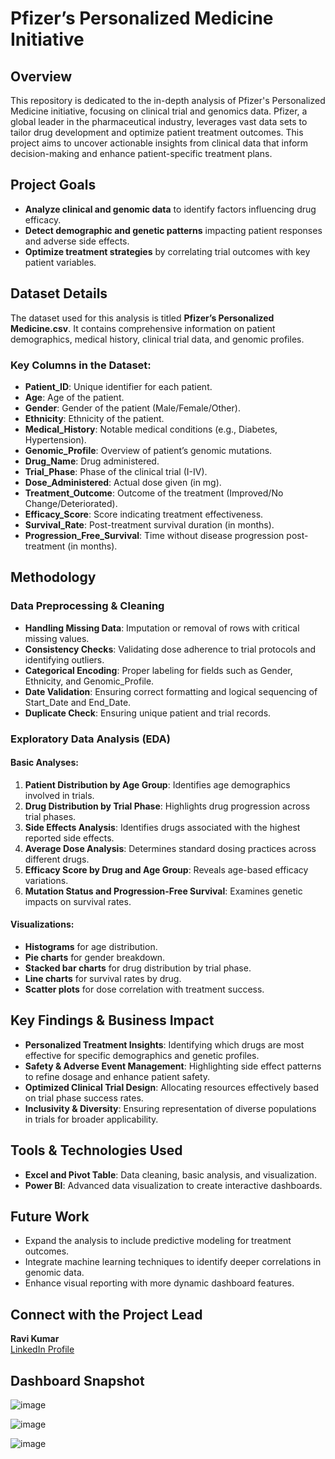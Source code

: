 # Pfizer’s Personalized Medicine Initiative

## Overview
This repository is dedicated to the in-depth analysis of Pfizer's Personalized Medicine initiative, focusing on clinical trial and genomics data. Pfizer, a global leader in the pharmaceutical industry, leverages vast data sets to tailor drug development and optimize patient treatment outcomes. This project aims to uncover actionable insights from clinical data that inform decision-making and enhance patient-specific treatment plans.

## Project Goals
- **Analyze clinical and genomic data** to identify factors influencing drug efficacy.
- **Detect demographic and genetic patterns** impacting patient responses and adverse side effects.
- **Optimize treatment strategies** by correlating trial outcomes with key patient variables.

## Dataset Details
The dataset used for this analysis is titled **Pfizer’s Personalized Medicine.csv**. It contains comprehensive information on patient demographics, medical history, clinical trial data, and genomic profiles.

### Key Columns in the Dataset:
- **Patient_ID**: Unique identifier for each patient.
- **Age**: Age of the patient.
- **Gender**: Gender of the patient (Male/Female/Other).
- **Ethnicity**: Ethnicity of the patient.
- **Medical_History**: Notable medical conditions (e.g., Diabetes, Hypertension).
- **Genomic_Profile**: Overview of patient’s genomic mutations.
- **Drug_Name**: Drug administered.
- **Trial_Phase**: Phase of the clinical trial (I-IV).
- **Dose_Administered**: Actual dose given (in mg).
- **Treatment_Outcome**: Outcome of the treatment (Improved/No Change/Deteriorated).
- **Efficacy_Score**: Score indicating treatment effectiveness.
- **Survival_Rate**: Post-treatment survival duration (in months).
- **Progression_Free_Survival**: Time without disease progression post-treatment (in months).

## Methodology
### Data Preprocessing & Cleaning
- **Handling Missing Data**: Imputation or removal of rows with critical missing values.
- **Consistency Checks**: Validating dose adherence to trial protocols and identifying outliers.
- **Categorical Encoding**: Proper labeling for fields such as Gender, Ethnicity, and Genomic_Profile.
- **Date Validation**: Ensuring correct formatting and logical sequencing of Start_Date and End_Date.
- **Duplicate Check**: Ensuring unique patient and trial records.

### Exploratory Data Analysis (EDA)
#### Basic Analyses:
1. **Patient Distribution by Age Group**: Identifies age demographics involved in trials.
2. **Drug Distribution by Trial Phase**: Highlights drug progression across trial phases.
3. **Side Effects Analysis**: Identifies drugs associated with the highest reported side effects.
4. **Average Dose Analysis**: Determines standard dosing practices across different drugs.
5. **Efficacy Score by Drug and Age Group**: Reveals age-based efficacy variations.
6. **Mutation Status and Progression-Free Survival**: Examines genetic impacts on survival rates.

#### Visualizations:
- **Histograms** for age distribution.
- **Pie charts** for gender breakdown.
- **Stacked bar charts** for drug distribution by trial phase.
- **Line charts** for survival rates by drug.
- **Scatter plots** for dose correlation with treatment success.

## Key Findings & Business Impact
- **Personalized Treatment Insights**: Identifying which drugs are most effective for specific demographics and genetic profiles.
- **Safety & Adverse Event Management**: Highlighting side effect patterns to refine dosage and enhance patient safety.
- **Optimized Clinical Trial Design**: Allocating resources effectively based on trial phase success rates.
- **Inclusivity & Diversity**: Ensuring representation of diverse populations in trials for broader applicability.

## Tools & Technologies Used
- **Excel and Pivot Table**: Data cleaning, basic analysis, and visualization.
- **Power BI**: Advanced data visualization to create interactive dashboards.

## Future Work
- Expand the analysis to include predictive modeling for treatment outcomes.
- Integrate machine learning techniques to identify deeper correlations in genomic data.
- Enhance visual reporting with more dynamic dashboard features.

## Connect with the Project Lead
**Ravi Kumar**  
[LinkedIn Profile](https://www.linkedin.com/in/ravi-kumar-28a905256)

## Dashboard Snapshot
![image](https://github.com/user-attachments/assets/ac478672-bf34-4fae-a9bf-cdb8e8a450f0)

![image](https://github.com/user-attachments/assets/d78cf53d-eded-4a4d-941e-f8811554e241)

![image](https://github.com/user-attachments/assets/26612395-9e9f-4e78-9d08-55b2b03c917b)

